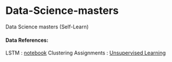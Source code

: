 # Data-Science-masters
Data Science masters (Self-Learn)

#### Data References:
LSTM : <a href="https://www.kaggle.com/code/ruthwik/recurrent-neural-networks-lstm-ibm-stockprediction/notebook">notebook</a>
Clustering Assignments : <a href="https://www.udemy.com/course/data-science-in-python-unsupervised-learning/">Unsupervised Learning</a>